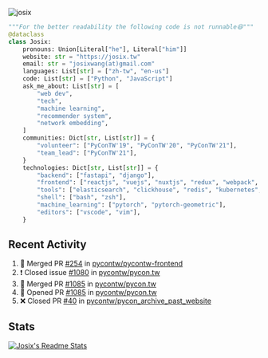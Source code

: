 ![josix](https://komarev.com/ghpvc/?username=josix)
```python
"""For the better readability the following code is not runnable😆"""
@dataclass
class Josix:
    pronouns: Union[Literal["he"], Literal["him"]]
    website: str = "https://josix.tw"
    email: str = "josixwang(at)gmail.com"
    languages: List[str] = ["zh-tw", "en-us"]
    code: List[str] = ["Python", "JavaScript"]
    ask_me_about: List[str] = [
        "web dev",
        "tech",
        "machine learning",
        "recommender system",
        "network embedding",
    ]
    communities: Dict[str, List[str]] = {
        "volunteer": ["PyConTW'19", "PyConTW'20", "PyConTW'21"],
        "team_lead": ["PyConTW'21"],
    }
    technologies: Dict[str, List[str]] = {
        "backend": ["fastapi", "django"],
        "frontend": ["reactjs", "vuejs", "nuxtjs", "redux", "webpack", "tailwindcss"],
        "tools": ["elasticsearch", "clickhouse", "redis", "kubernetes", "docker"],
        "shell": ["bash", "zsh"],
        "machine_learning": ["pytorch", "pytorch-geometric"],
        "editors": ["vscode", "vim"],
    }
```
## Recent Activity
<!--START_SECTION:activity-->
1. 🎉 Merged PR [#254](https://github.com/pycontw/pycontw-frontend/pull/254) in [pycontw/pycontw-frontend](https://github.com/pycontw/pycontw-frontend)
2. ❗️ Closed issue [#1080](https://github.com/pycontw/pycon.tw/issues/1080) in [pycontw/pycon.tw](https://github.com/pycontw/pycon.tw)
3. 🎉 Merged PR [#1085](https://github.com/pycontw/pycon.tw/pull/1085) in [pycontw/pycon.tw](https://github.com/pycontw/pycon.tw)
4. 💪 Opened PR [#1085](https://github.com/pycontw/pycon.tw/pull/1085) in [pycontw/pycon.tw](https://github.com/pycontw/pycon.tw)
5. ❌ Closed PR [#40](https://github.com/pycontw/pycon_archive_past_website/pull/40) in [pycontw/pycon_archive_past_website](https://github.com/pycontw/pycon_archive_past_website)
<!--END_SECTION:activity-->



## Stats
[![Josix's Readme Stats](https://github-readme-stats.vercel.app/api?username=josix&show_icons=true&theme=default&count_private=true&card_width=400)](https://github.com/anuraghazra/github-readme-stats)
